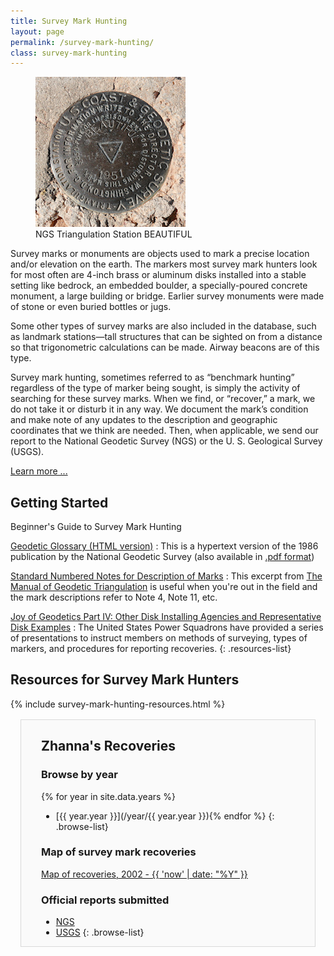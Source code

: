 ```yaml
---
title: Survey Mark Hunting
layout: page
permalink: /survey-mark-hunting/
class: survey-mark-hunting
---
```


<figure class="alignright">
    <img src="/assets/img/go0505csm.jpg" alt="NGS Triangulation Station BEAUTIFUL" title="NGS Triangulation Station BEAUTIFUL">
    <figcaption>NGS Triangulation Station BEAUTIFUL</figcaption>
</figure>

Survey marks or monuments are objects used to mark a precise location and/or elevation on the earth. The markers most survey mark hunters look for most often are 4-inch brass or aluminum disks installed into a stable setting like bedrock, an embedded boulder, a specially-poured concrete monument, a large building or bridge. Earlier survey monuments were made of stone or even buried bottles or jugs.

Some other types of survey marks are also included in the database, such as landmark stations—tall structures that can be sighted on from a distance so that trigonometric calculations can be made. Airway beacons are of this type.

Survey mark hunting, sometimes referred to as “benchmark hunting” regardless of the type of marker being sought, is simply the activity of searching for these survey marks. When we find, or “recover,” a mark, we do not take it or disturb it in any way. We document the mark’s condition and make note of any updates to the description and geographic coordinates that we think are needed. Then, when applicable, we send our report to the National Geodetic Survey (NGS) or the U. S. Geological Survey (USGS).

[Learn more ...](/about-survey-mark-hunting/)

## Getting Started

Beginner's Guide to Survey Mark Hunting

[Geodetic Glossary (HTML version)](https://www.ngs.noaa.gov/CORS-Proxy/Glossary/xml/NGS_Glossary.xml)
: This is a hypertext version of the 1986 publication by the National Geodetic Survey (also available in [.pdf format](https://repository.library.noaa.gov/view/noaa/2827/noaa_2827_DS1.pdf))

[Standard Numbered Notes for Description of Marks](/manual-of-geodetic-triangulation-excerpts/#standard-numbered-notes-for-description-of-marks)
: This excerpt from [The Manual of Geodetic Triangulation](/manual-of-geodetic-triangulation-excerpts/) is useful when you're out in the field and the mark descriptions refer to Note 4, Note 11, etc.

[Joy of Geodetics Part IV: Other Disk Installing Agencies and Representative Disk Examples](https://www.usps.org/images/Exec/CoopCh/PDFs/2020_JOG_Part_4_IV.pdf)
: The United States Power Squadrons have provided a series of presentations to instruct members on methods of surveying, types of markers, and procedures for reporting recoveries.
{: .resources-list}

<div class="responsive-two-column-grid">
<div markdown=1>  

## Resources for Survey Mark Hunters

{% include survey-mark-hunting-resources.html %}

</div>

<div>
<div style="background-color: #fafafa;
    border: 1px solid #d9d9d9;
    margin: 1rem;
    padding: 0 2rem;" markdown=1>

## Zhanna's Recoveries

### Browse by year

{% for year in site.data.years %}
* [{{ year.year }}](/year/{{ year.year }}){% endfor %}
{: .browse-list}

### Map of survey mark recoveries

[Map of recoveries, 2002 - {{ 'now' | date: "%Y" }}](/map-of-recoveries/)

### Official reports submitted

* [NGS](/ngs-recoveries/)
* [USGS](/usgs-recoveries/)
{: .browse-list}

</div>
</div>
</div>